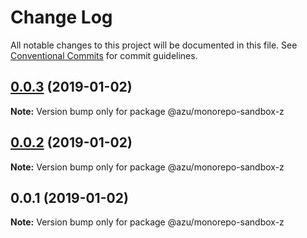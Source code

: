 # Change Log

All notable changes to this project will be documented in this file.
See [Conventional Commits](https://conventionalcommits.org) for commit guidelines.

## [0.0.3](https://github.com/azu/monorepo-sandbox/compare/@azu/monorepo-sandbox-z@0.0.1...@azu/monorepo-sandbox-z@0.0.3) (2019-01-02)

**Note:** Version bump only for package @azu/monorepo-sandbox-z





## [0.0.2](https://github.com/azu/monorepo-sandbox/compare/@azu/monorepo-sandbox-z@0.0.1...@azu/monorepo-sandbox-z@0.0.2) (2019-01-02)

**Note:** Version bump only for package @azu/monorepo-sandbox-z





## 0.0.1 (2019-01-02)

**Note:** Version bump only for package @azu/monorepo-sandbox-z
